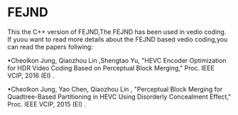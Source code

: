 # FEJND
This the C++ version of FEJND,The FEJND has been used in vedio coding. If yuou want to read more details about the 
FEJND based vedio coding,you can read the papers follwing:

•Cheolkon Jung, Qiaozhou Lin ,Shengtao Yu, "HEVC Encoder Optimization for HDR Video Coding Based on Perceptual Block Merging," Proc. IEEE VCIP, 2016 (EI) .

•Cheolkon Jung, Yao Chen, Qiaozhou Lin , "Perceptual Block Merging for Quadtree-Based Partitioning in HEVC Using Disorderly Concealment Effect," Proc. IEEE VCIP, 2015 (EI) .


